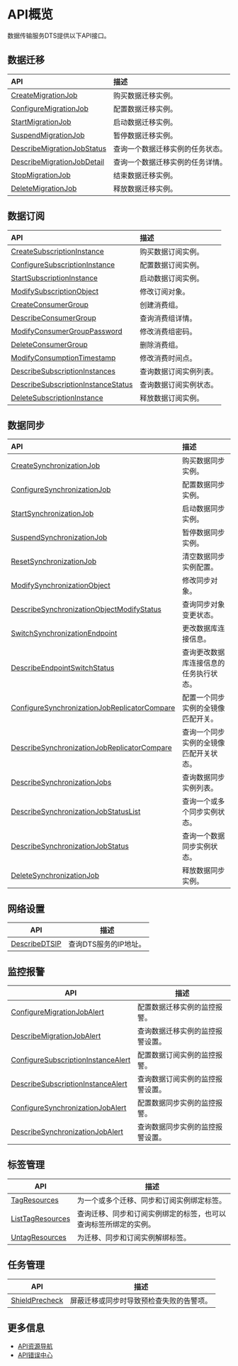 # API概览

数据传输服务DTS提供以下API接口。

## 数据迁移

|API|描述|
|:--|:-|
|[CreateMigrationJob](/cn.zh-CN/API参考/数据迁移/购买迁移实例.md)|购买数据迁移实例。|
|[ConfigureMigrationJob](/cn.zh-CN/API参考/数据迁移/配置迁移实例.md)|配置数据迁移实例。|
|[StartMigrationJob](/cn.zh-CN/API参考/数据迁移/启动迁移实例.md)|启动数据迁移实例。|
|[SuspendMigrationJob](/cn.zh-CN/API参考/数据迁移/暂停迁移实例.md)|暂停数据迁移实例。|
|[DescribeMigrationJobStatus](/cn.zh-CN/API参考/数据迁移/查询一个迁移实例状态.md)|查询一个数据迁移实例的任务状态。|
|[DescribeMigrationJobDetail](/cn.zh-CN/API参考/数据迁移/查询一个迁移实例详情.md)|查询一个数据迁移实例的任务详情。|
|[StopMigrationJob](/cn.zh-CN/API参考/数据迁移/结束迁移实例.md)|结束数据迁移实例。|
|[DeleteMigrationJob](/cn.zh-CN/API参考/数据迁移/结束迁移实例.md)|释放数据迁移实例。|

## 数据订阅

|API|描述|
|:--|:-|
|[CreateSubscriptionInstance](/cn.zh-CN/API参考/数据订阅/购买订阅实例.md)|购买数据订阅实例。|
|[ConfigureSubscriptionInstance](/cn.zh-CN/API参考/数据订阅/配置订阅通道.md)|配置数据订阅实例。|
|[StartSubscriptionInstance](/cn.zh-CN/API参考/数据订阅/启动订阅实例.md)|启动数据订阅实例。|
|[ModifySubscriptionObject](/cn.zh-CN/API参考/数据订阅/修改订阅对象.md)|修改订阅对象。|
|[CreateConsumerGroup](/cn.zh-CN/API参考/数据订阅/管理消费组/创建消费组.md)|创建消费组。|
|[DescribeConsumerGroup](/cn.zh-CN/API参考/数据订阅/管理消费组/查询消费组详情.md)|查询消费组详情。|
|[ModifyConsumerGroupPassword](/cn.zh-CN/API参考/数据订阅/管理消费组/修改消费组密码.md)|修改消费组密码。|
|[DeleteConsumerGroup](/cn.zh-CN/API参考/数据订阅/管理消费组/删除消费组.md)|删除消费组。|
|[ModifyConsumptionTimestamp](/cn.zh-CN/API参考/数据订阅/修改消费时间点.md)|修改消费时间点。|
|[DescribeSubscriptionInstances](/cn.zh-CN/API参考/数据订阅/查看订阅实例列表.md)|查询数据订阅实例列表。|
|[DescribeSubscriptionInstanceStatus](https://help.aliyun.com/document_detail/49441.html)|查询数据订阅实例状态。|
|[DeleteSubscriptionInstance](/cn.zh-CN/API参考/数据订阅/释放订阅实例.md)|释放数据订阅实例。|

## 数据同步

|API|描述|
|:--|:-|
|[CreateSynchronizationJob](/cn.zh-CN/API参考/数据同步/购买同步实例.md)|购买数据同步实例。|
|[ConfigureSynchronizationJob](/cn.zh-CN/API参考/数据同步/配置同步实例.md)|配置数据同步实例。|
|[StartSynchronizationJob](/cn.zh-CN/API参考/数据同步/启动同步实例.md)|启动数据同步实例。|
|[SuspendSynchronizationJob](/cn.zh-CN/API参考/数据同步/暂停同步实例.md)|暂停数据同步实例。|
|[ResetSynchronizationJob](/cn.zh-CN/API参考/数据同步/清空同步实例配置.md)|清空数据同步实例配置。|
|[ModifySynchronizationObject](/cn.zh-CN/API参考/数据同步/修改同步对象.md)|修改同步对象。|
|[DescribeSynchronizationObjectModifyStatus](https://help.aliyun.com/document_detail/49452.html)|查询同步对象变更状态。|
|[SwitchSynchronizationEndpoint]()|更改数据库连接信息。|
|[DescribeEndpointSwitchStatus](/cn.zh-CN/API参考/数据同步/查询更改数据库连接信息的任务执行状态.md)|查询更改数据库连接信息的任务执行状态。|
|[ConfigureSynchronizationJobReplicatorCompare](/cn.zh-CN/API参考/数据同步/配置全镜像匹配开关.md)|配置一个同步实例的全镜像匹配开关。|
|[DescribeSynchronizationJobReplicatorCompare](/cn.zh-CN/API参考/数据同步/查询全镜像匹配开关状态.md)|查询一个同步实例的全镜像匹配开关状态。|
|[DescribeSynchronizationJobs](https://help.aliyun.com/document_detail/49454.html)|查询数据同步实例列表。|
|[DescribeSynchronizationJobStatusList](/cn.zh-CN/API参考/数据同步/查询一个或多个同步实例状态.md)|查询一个或多个同步实例状态。|
|[DescribeSynchronizationJobStatus](/cn.zh-CN/API参考/数据同步/查询一个数据同步实例状态.md)|查询一个数据同步实例状态。|
|[DeleteSynchronizationJob](/cn.zh-CN/API参考/数据同步/释放同步实例.md)|释放数据同步实例。|

## 网络设置

|API|描述|
|---|--|
|[DescribeDTSIP](/cn.zh-CN/API参考/网络设置/查询DTS的IP地址.md)|查询DTS服务的IP地址。|

## 监控报警

|API|描述|
|---|--|
|[ConfigureMigrationJobAlert](/cn.zh-CN/API参考/监控报警/配置迁移实例的监控报警.md)|配置数据迁移实例的监控报警。|
|[DescribeMigrationJobAlert](/cn.zh-CN/API参考/监控报警/查询迁移实例的监控报警.md)|查询数据迁移实例的监控报警设置。|
|[ConfigureSubscriptionInstanceAlert](/cn.zh-CN/API参考/监控报警/配置订阅实例的监控报警.md)|配置数据订阅实例的监控报警。|
|[DescribeSubscriptionInstanceAlert](/cn.zh-CN/API参考/监控报警/查询订阅实例的监控报警.md)|查询数据订阅实例的监控报警设置。|
|[ConfigureSynchronizationJobAlert](/cn.zh-CN/API参考/监控报警/配置同步实例的监控报警.md)|配置数据同步实例的监控报警。|
|[DescribeSynchronizationJobAlert](/cn.zh-CN/API参考/监控报警/查询同步实例的监控报警.md)|查询数据同步实例的监控报警设置。|

## 标签管理

|API|描述|
|---|--|
|[TagResources](/cn.zh-CN/API参考/标签管理/创建标签.md)|为一个或多个迁移、同步和订阅实例绑定标签。|
|[ListTagResources](/cn.zh-CN/API参考/标签管理/查询标签.md)|查询迁移、同步和订阅实例绑定的标签，也可以查询标签所绑定的实例。|
|[UntagResources](/cn.zh-CN/API参考/标签管理/解绑标签.md)|为迁移、同步和订阅实例解绑标签。|

## 任务管理

|API|描述|
|---|--|
|[ShieldPrecheck](/cn.zh-CN/API参考/任务管理/屏蔽预检查告警项.md)|屏蔽迁移或同步时导致预检查失败的告警项。|

## 更多信息

-   [API资源导航](https://developer.aliyun.com/)
-   [API错误中心](https://error-center.aliyun.com/status/product/Dts)

